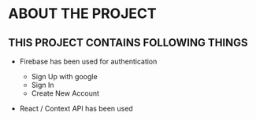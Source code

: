 # ABOUT THE PROJECT

## THIS PROJECT CONTAINS FOLLOWING THINGS
- Firebase has been used for authentication
    - Sign Up with google
    - Sign In
    - Create New Account

- React / Context API has been used
